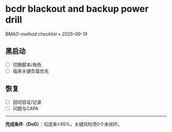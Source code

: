 # bcdr blackout and backup power drill

_BMAD-method checklist • 2025-09-19_

## 黑启动

- [ ] 切换脚本/角色
- [ ] 临床关键负载优先

## 恢复

- [ ] 回切验证/记录
- [ ] 问题与CAPA

---

**完成条件（DoD）**：勾选率≥95%，关键风险项0个未闭环。
